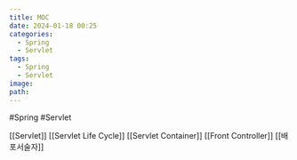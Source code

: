 ```yaml
---
title: MOC
date: 2024-01-18 00:25
categories:
  - Spring
  - Servlet
tags:
  - Spring
  - Servlet
image: 
path:
---
```

#Spring #Servlet 

[[Servlet]]
[[Servlet Life Cycle]]
[[Servlet Container]]
[[Front Controller]]
[[배포서술자]]